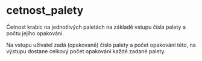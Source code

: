 # cetnost_palety
Četnost krabic na jednotlivých paletách na základě vstupu čísla palety a počtu jejího opakování.

Na vstupu uživatel zadá (opakovaně) číslo palety a počet opakování této, na výstupu dostane celkový počet opakování každé zadané palety.

